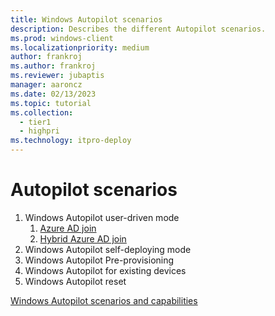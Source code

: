 ```yaml
---
title: Windows Autopilot scenarios
description: Describes the different Autopilot scenarios.
ms.prod: windows-client
ms.localizationpriority: medium
author: frankroj
ms.author: frankroj
ms.reviewer: jubaptis
manager: aaroncz
ms.date: 02/13/2023
ms.topic: tutorial
ms.collection: 
  - tier1
  - highpri
ms.technology: itpro-deploy
---
```


<!-- This file is a placeholder for work in progress articles for this release branch. It will eventually contain more information describing each scenario and point to articles for each scenario. -->

# Autopilot scenarios

1. Windows Autopilot user-driven mode
   1. [Azure AD join](user-driven/azure-ad-join-workflow.md)
   2. [Hybrid Azure AD join](user-driven/hybrid-azure-ad-join-workflow.md)
2. Windows Autopilot self-deploying mode
3. Windows Autopilot Pre-provisioning
4. Windows Autopilot for existing devices
5. Windows Autopilot reset

[Windows Autopilot scenarios and capabilities](/mem/autopilot/windows-autopilot-scenarios)